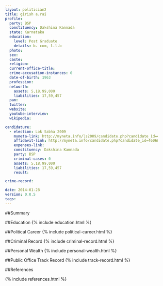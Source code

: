 ```yaml
---
layout: politician2
title: girish a.rai
profile: 
  party: BSP
  constituency: Dakshina Kannada
  state: Karnataka
  education: 
    level: Post Graduate
    details: b. com, l.l.b
  photo: 
  sex: 
  caste: 
  religion: 
  current-office-title: 
  crime-accusation-instances: 0
  date-of-birth: 1963
  profession: 
  networth: 
    assets: 5,18,99,000
    liabilities: 17,59,457
  pan: 
  twitter: 
  website: 
  youtube-interview: 
  wikipedia: 

candidature: 
  - election: Lok Sabha 2009
    myneta-link: http://myneta.info/ls2009/candidate.php?candidate_id=4606
    affidavit-link: http://myneta.info/candidate.php?candidate_id=4606&scan=original
    expenses-link: 
    constituency: Dakshina Kannada 
    party: BSP
    criminal-cases: 0
    assets: 5,18,99,000
    liabilities: 17,59,457
    result:  

crime-record: 

date: 2014-01-28
version: 0.0.5
tags: 
---
```

##Summary


##Education
{% include education.html %}


##Political Career
{% include political-career.html %}


##Criminal Record
{% include criminal-record.html %}


##Personal Wealth
{% include personal-wealth.html %}


##Public Office Track Record
{% include track-record.html %}


##References


{% include references.html %}